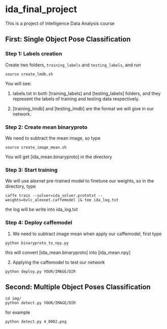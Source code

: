 # ida_final_project

This is a project of Intelligence Data Analysis course

## First: Single Object Pose Classification

### Step 1: Labels creation

Create two folders, ```training_labels``` and ```testing_labels```, and run

```
source create_lmdb.sh
```

You will see:
1. labels.txt in both [training_labels] and [testing_labels] folders, and they represent the labels of training and testing data respectively.

2. [training_lmdb] and [testing_lmdb] are the format we will give in our network.

### Step 2: Create mean binaryproto

We need to subtract the mean image, so type

```
source create_image_mean.sh
```

You will get [ida_mean.binaryproto] in the directory

### Step 3: Start training

We will use alexnet pre-trained model to finetune our weights, so in the directory, type

```
caffe train --solver=ida_solver.prototxt --weights=bvlc_alexnet.caffemodel |& tee ida_log.txt
```

the log will be write into ida_log.txt

### Step 4: Deploy caffemodel

1. We need to subtract image mean when apply our caffemodel, first type

```
python binaryproto_to_npy.py 
```

this will convert [ida_mean.binaryproto] into [ida_mean.npy]

2. Applying the caffemodel to test our network

```
python deploy.py YOUR/IMAGE/DIR
```

## Second: Multiple Object Poses Classification

```
cd img/
python detect.py YOUR/IMAGE/DIR
``` 

for example

```
python detect.py 4_0002.png
```





